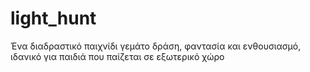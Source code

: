 # light_hunt
Ένα διαδραστικό παιχνίδι γεμάτο δράση, φαντασία και ενθουσιασμό, ιδανικό για παιδιά που παίζεται σε εξωτερικό χώρο

